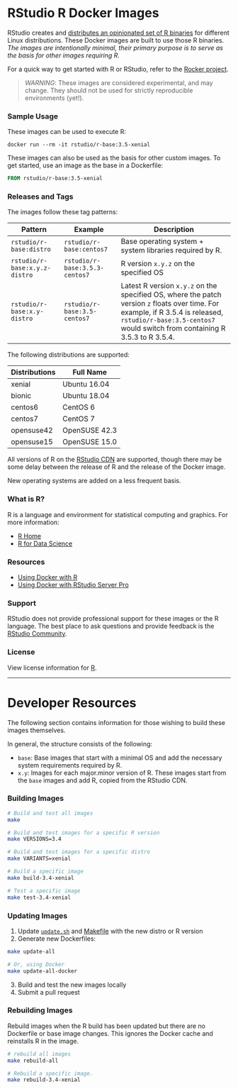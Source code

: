 # RStudio R Docker Images

RStudio creates and [distributes an opinionated set of R
binaries](https://github.com/rstudio/r-builds) for different Linux
distributions. These Docker images are built to use those R binaries. *The
images are intentionally minimal, their primary purpose is to serve as the
basis for other images requiring R.* 

For a quick way to get started with R or RStudio, 
refer to the [Rocker project](https://www.rocker-project.org/).

> *WARNING*: These images are considered experimental, and may change. They should
> not be used for strictly reproducible environments (yet!). 

### Sample Usage

These images can be used to execute R:

```
docker run --rm -it rstudio/r-base:3.5-xenial
```

These images can also be used as the basis for other custom images. To get
started, use an image as the base in a Dockerfile:

```dockerfile
FROM rstudio/r-base:3.5-xenial
```

### Releases and Tags

The images follow these tag patterns: 

| Pattern | Example | Description |
| --- | --- | --- | 
| `rstudio/r-base:distro` | `rstudio/r-base:centos7` |  Base operating system + system libraries required by R. |
| `rstudio/r-base:x.y.z-distro` | `rstudio/r-base:3.5.3-centos7` | R version `x.y.z` on the specified OS |
| `rstudio/r-base:x.y-distro` | `rstudio/r-base:3.5-centos7` | Latest R version `x.y.z` on the specified OS, where the patch version `z` floats over time. For example, if R 3.5.4 is released, `rstudio/r-base:3.5-centos7` would switch from containing R 3.5.3 to R 3.5.4.|


The following distributions are supported:  

| Distributions | Full Name |
| ------------- |-----------|
| xenial        | Ubuntu 16.04 |
| bionic        | Ubuntu 18.04 |
| centos6       | CentOS 6 |
| centos7       | CentOS 7 |
| opensuse42    | OpenSUSE 42.3 |
| opensuse15    | OpenSUSE 15.0 |

All versions of R on the [RStudio CDN](https://cdn.rstudio.com/r/versions.json)
are supported, though there may be some delay between the release of R and the
release of the Docker image.

New operating systems are added on a less frequent basis. 


### What is R?

R is a language and environment for statistical computing and graphics. For more information:

- [R Home](https://www.r-project.org/about.html)
- [R for Data Science](https://r4ds.had.co.nz/) 

### Resources

- [Using Docker with R](https://environments.rstudio.com/docker)
- [Using Docker with RStudio Server Pro](https://solutions.rstudio.com/launcher/overview/) 

### Support

RStudio does not provide professional support for these images or the R
language. The best place to ask questions and provide feedback is the [RStudio
Community](https://community.rstudio.com/).

### License

View license information for [R](https://www.r-project.org/Licenses/).


---

# Developer Resources

The following section contains information for those wishing to build these
images themselves.

In general, the structure consists of the following:

- `base`: Base images that start with a minimal OS and add the necessary system
  requirements required by R.
- `x.y`: Images for each major.minor version of R. These images start from the
  `base` images and add R, copied from the RStudio CDN. 


### Building Images
```bash
# Build and test all images
make

# Build and test images for a specific R version
make VERSIONS=3.4

# Build and test images for a specific distro
make VARIANTS=xenial

# Build a specific image
make build-3.4-xenial

# Test a specific image
make test-3.4-xenial
```

### Updating Images
1. Update [`update.sh`](update.sh) and [Makefile](Makefile) with the new distro or R version
2. Generate new Dockerfiles:
```bash
make update-all

# Or, using Docker
make update-all-docker
```
3. Build and test the new images locally
4. Submit a pull request

### Rebuilding Images

Rebuild images when the R build has been updated but there are no Dockerfile or base image changes.
This ignores the Docker cache and reinstalls R in the image.

```bash
# rebuild all images
make rebuild-all

# Rebuild a specific image.
make rebuild-3.4-xenial
```
